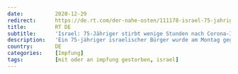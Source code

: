 ```yaml
---
date:          2020-12-29
redirect:      https://de.rt.com/der-nahe-osten/111178-israel-75-jahriger-stirbt-wenige/
title:         RT DE
subtitle:      'Israel: 75-Jähriger stirbt wenige Stunden nach Corona-Impfung'
description:   'Ein 75-jähriger israelischer Bürger wurde am Montag gegen Corona geimpft und starb wenige Stunden später an einem Herzinfarkt in seinem Haus. Bislang gäbe es keine Hinweise auf einen Zusammenhang zwischen dem Tod und dem Vakzin, so das Gesundheitsministerium des Landes.'
country:       DE
categories:    [Impfung]
tags:          [mit oder an impfung gestorben, israel]
---
```

